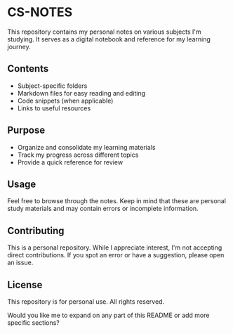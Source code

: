 # CS-NOTES

This repository contains my personal notes on various subjects I'm studying. It serves as a digital notebook and reference for my learning journey.

## Contents

- Subject-specific folders
- Markdown files for easy reading and editing
- Code snippets (when applicable)
- Links to useful resources

## Purpose

- Organize and consolidate my learning materials
- Track my progress across different topics
- Provide a quick reference for review

## Usage

Feel free to browse through the notes. Keep in mind that these are personal study materials and may contain errors or incomplete information.

## Contributing

This is a personal repository. While I appreciate interest, I'm not accepting direct contributions. If you spot an error or have a suggestion, please open an issue.

## License

This repository is for personal use. All rights reserved.

Would you like me to expand on any part of this README or add more specific sections?